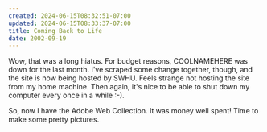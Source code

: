 ```yaml
---
created: 2024-06-15T08:32:51-07:00
updated: 2024-06-15T08:33:37-07:00
title: Coming Back to Life
date: 2002-09-19
---
```


Wow, that was a long hiatus. For budget reasons, COOLNAMEHERE was down for the last month. I've scraped some change together, though, and the site is now being hosted by SWHU. Feels strange not hosting the site from my home machine. Then again, it's nice to be able to shut down my computer every once in a while :-).

So, now I have the Adobe Web Collection. It was money well spent! Time to make some pretty pictures.
